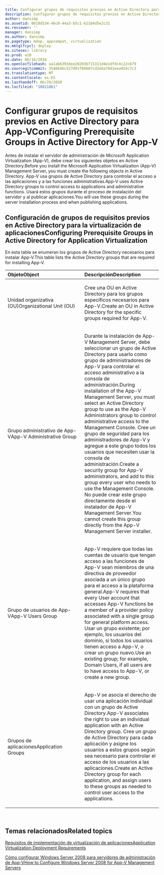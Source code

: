 ```yaml
---
title: Configurar grupos de requisitos previos en Active Directory para App-V
description: Configurar grupos de requisitos previos en Active Directory para App-V
author: dansimp
ms.assetid: 0010d534-46c0-44a3-b5c1-621b4d5e2c31
ms.reviewer: ''
manager: dansimp
ms.author: dansimp
ms.pagetype: mdop, appcompat, virtualization
ms.mktglfcycl: deploy
ms.sitesec: library
ms.prod: w10
ms.date: 06/16/2016
ms.openlocfilehash: aa1ab6393dee20203b715311d4e1dfdc4c22c679
ms.sourcegitcommit: 354664bc527d93f80687cd2eba70d1eea024c7c3
ms.translationtype: MT
ms.contentlocale: es-ES
ms.lasthandoff: 06/26/2020
ms.locfileid: "10821861"
---
```

# <span data-ttu-id="efd7a-103">Configurar grupos de requisitos previos en Active Directory para App-V</span><span class="sxs-lookup"><span data-stu-id="efd7a-103">Configuring Prerequisite Groups in Active Directory for App-V</span></span>


<span data-ttu-id="efd7a-104">Antes de instalar el servidor de administración de Microsoft Application Virtualization (App-V), debe crear los siguientes objetos en Active Directory.</span><span class="sxs-lookup"><span data-stu-id="efd7a-104">Before you install the Microsoft Application Virtualization (App-V) Management Server, you must create the following objects in Active Directory.</span></span> <span data-ttu-id="efd7a-105">App-V usa grupos de Active Directory para controlar el acceso a las aplicaciones y a las funciones administrativas.</span><span class="sxs-lookup"><span data-stu-id="efd7a-105">App-V uses Active Directory groups to control access to applications and administrative functions.</span></span> <span data-ttu-id="efd7a-106">Usará estos grupos durante el proceso de instalación del servidor y al publicar aplicaciones.</span><span class="sxs-lookup"><span data-stu-id="efd7a-106">You will use these groups during the server installation process and when publishing applications.</span></span>

## <span data-ttu-id="efd7a-107">Configuración de grupos de requisitos previos en Active Directory para la virtualización de aplicaciones</span><span class="sxs-lookup"><span data-stu-id="efd7a-107">Configuring Prerequisite Groups in Active Directory for Application Virtualization</span></span>


<span data-ttu-id="efd7a-108">En esta tabla se enumeran los grupos de Active Directory necesarios para instalar App-V.</span><span class="sxs-lookup"><span data-stu-id="efd7a-108">This table lists the Active Directory groups that are required for installing App-V.</span></span>

<table>
<colgroup>
<col width="50%" />
<col width="50%" />
</colgroup>
<thead>
<tr class="header">
<th align="left"><span data-ttu-id="efd7a-109">Objeto</span><span class="sxs-lookup"><span data-stu-id="efd7a-109">Object</span></span></th>
<th align="left"><span data-ttu-id="efd7a-110">Descripción</span><span class="sxs-lookup"><span data-stu-id="efd7a-110">Description</span></span></th>
</tr>
</thead>
<tbody>
<tr class="odd">
<td align="left"><p><span data-ttu-id="efd7a-111">Unidad organizativa (OU)</span><span class="sxs-lookup"><span data-stu-id="efd7a-111">Organizational Unit (OU)</span></span></p></td>
<td align="left"><p><span data-ttu-id="efd7a-112">Cree una OU en Active Directory para los grupos específicos necesarios para App-V.</span><span class="sxs-lookup"><span data-stu-id="efd7a-112">Create an OU in Active Directory for the specific groups required for App-V.</span></span></p></td>
</tr>
<tr class="even">
<td align="left"><p><span data-ttu-id="efd7a-113">Grupo administrativo de App-V</span><span class="sxs-lookup"><span data-stu-id="efd7a-113">App-V Administrative Group</span></span></p></td>
<td align="left"><p><span data-ttu-id="efd7a-114">Durante la instalación de App-V Management Server, debe seleccionar un grupo de Active Directory para usarlo como grupo de administradores de App-V para controlar el acceso administrativo a la consola de administración.</span><span class="sxs-lookup"><span data-stu-id="efd7a-114">During installation of the App-V Management Server, you must select an Active Directory group to use as the App-V Administrators group to control administrative access to the Management Console.</span></span> <span data-ttu-id="efd7a-115">Cree un grupo de seguridad para los administradores de App-V y agregue a este grupo todos los usuarios que necesiten usar la consola de administración.</span><span class="sxs-lookup"><span data-stu-id="efd7a-115">Create a security group for App-V administrators, and add to this group every user who needs to use the Management Console.</span></span> <span data-ttu-id="efd7a-116">No puede crear este grupo directamente desde el instalador de App-V Management Server.</span><span class="sxs-lookup"><span data-stu-id="efd7a-116">You cannot create this group directly from the App-V Management Server installer.</span></span></p></td>
</tr>
<tr class="odd">
<td align="left"><p><span data-ttu-id="efd7a-117">Grupo de usuarios de App-V</span><span class="sxs-lookup"><span data-stu-id="efd7a-117">App-V Users Group</span></span></p></td>
<td align="left"><p><span data-ttu-id="efd7a-118">App-V requiere que todas las cuentas de usuario que tengan acceso a las funciones de App-V sean miembros de una directiva de proveedor asociada a un único grupo para el acceso a la plataforma general.</span><span class="sxs-lookup"><span data-stu-id="efd7a-118">App-V requires that every User account that accesses App-V functions be a member of a provider policy associated with a single group for general platform access.</span></span> <span data-ttu-id="efd7a-119">Usar un grupo existente; por ejemplo, los usuarios del dominio, si todos los usuarios tienen acceso a App-V, o crear un grupo nuevo.</span><span class="sxs-lookup"><span data-stu-id="efd7a-119">Use an existing group; for example, Domain Users, if all users are to have access to App-V, or create a new group.</span></span></p></td>
</tr>
<tr class="even">
<td align="left"><p><span data-ttu-id="efd7a-120">Grupos de aplicaciones</span><span class="sxs-lookup"><span data-stu-id="efd7a-120">Application Groups</span></span></p></td>
<td align="left"><p><span data-ttu-id="efd7a-121">App-V se asocia el derecho de usar una aplicación individual con un grupo de Active Directory.</span><span class="sxs-lookup"><span data-stu-id="efd7a-121">App-V associates the right to use an individual application with an Active Directory group.</span></span> <span data-ttu-id="efd7a-122">Cree un grupo de Active Directory para cada aplicación y asigne los usuarios a estos grupos según sea necesario para controlar el acceso de los usuarios a las aplicaciones.</span><span class="sxs-lookup"><span data-stu-id="efd7a-122">Create an Active Directory group for each application, and assign users to these groups as needed to control user access to the applications.</span></span></p></td>
</tr>
</tbody>
</table>

 

## <span data-ttu-id="efd7a-123">Temas relacionados</span><span class="sxs-lookup"><span data-stu-id="efd7a-123">Related topics</span></span>


[<span data-ttu-id="efd7a-124">Requisitos de implementación de virtualización de aplicaciones</span><span class="sxs-lookup"><span data-stu-id="efd7a-124">Application Virtualization Deployment Requirements</span></span>](application-virtualization-deployment-requirements.md)

[<span data-ttu-id="efd7a-125">Cómo configurar Windows Server 2008 para servidores de administración de App-V</span><span class="sxs-lookup"><span data-stu-id="efd7a-125">How to Configure Windows Server 2008 for App-V Management Servers</span></span>](how-to-configure-windows-server-2008-for-app-v-management-servers.md)

 

 





